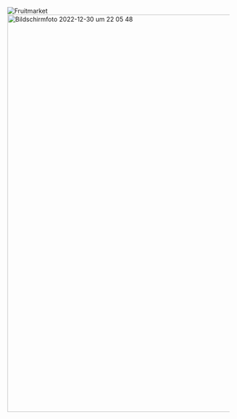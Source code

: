 ![Fruitmarket](https://user-images.githubusercontent.com/50578549/210111668-c11ea23d-cd5d-4dd9-adf3-54e39715ac51.png)
<img width="903" alt="Bildschirmfoto 2022-12-30 um 22 05 48" src="https://user-images.githubusercontent.com/50578549/210111671-d94d76de-dc2c-49d5-aeab-16fe1e468924.png">
